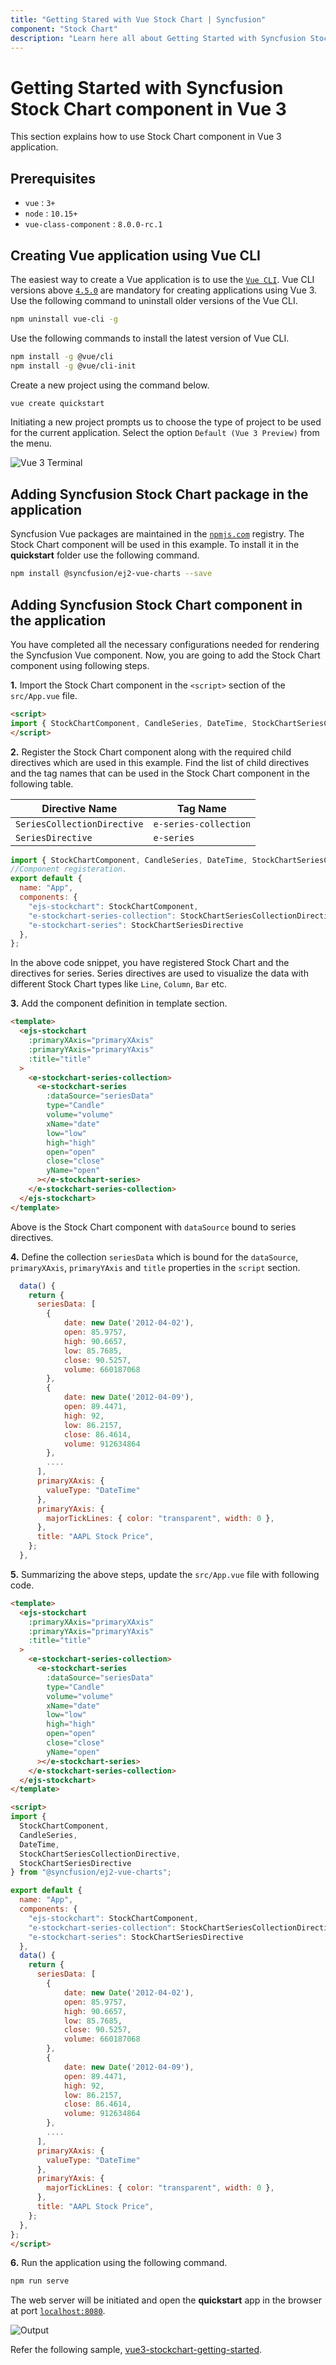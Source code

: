 ```yaml
---
title: "Getting Stared with Vue Stock Chart | Syncfusion"
component: "Stock Chart"
description: "Learn here all about Getting Started with Syncfusion Stock Chart in Vue application using Vue CLI."
---
```


# Getting Started with Syncfusion Stock Chart component in Vue 3

This section explains how to use Stock Chart component in Vue 3 application.

## Prerequisites

* `vue` : `3+`
* `node` : `10.15+`
* `vue-class-component` : `8.0.0-rc.1`

## Creating Vue application using Vue CLI

The easiest way to create a Vue application is to use the [`Vue CLI`](https://github.com/vuejs/vue-cli). Vue CLI versions above [`4.5.0`](https://v3.vuejs.org/guide/migration/introduction.html#vue-cli) are mandatory for creating applications using Vue 3. Use the following command to uninstall older versions of the Vue CLI.

```bash
npm uninstall vue-cli -g
```

Use the following commands to install the latest version of Vue CLI.

```bash
npm install -g @vue/cli
npm install -g @vue/cli-init
```

Create a new project using the command below.

```bash
vue create quickstart

```

Initiating a new project prompts us to choose the type of project to be used for the current application. Select the option `Default (Vue 3 Preview)` from the menu.

![Vue 3 Terminal](./images/vue3-terminal.png)

## Adding Syncfusion Stock Chart package in the application

Syncfusion Vue packages are maintained in the [`npmjs.com`](https://www.npmjs.com/~syncfusionorg) registry. The Stock Chart component will be used in this example. To install it in the **quickstart** folder use the following command.

```bash
npm install @syncfusion/ej2-vue-charts --save
```

## Adding Syncfusion Stock Chart component in the application

You have completed all the necessary configurations needed for rendering the Syncfusion Vue component. Now, you are going to add the Stock Chart component using following steps.

**1.** Import the Stock Chart component in the `<script>` section of the `src/App.vue` file.

```html
<script>
import { StockChartComponent, CandleSeries, DateTime, StockChartSeriesCollectionDirective, StockChartSeriesDirective, StockChart } from "@syncfusion/ej2-vue-charts";
</script>
```

**2.** Register the Stock Chart component along with the required child directives which are used in this example. Find the list of child directives and the tag names that can be used in the Stock Chart component in the following table.
  
| Directive Name              | Tag Name              |
|-----------------------------|-----------------------|
| `SeriesCollectionDirective` | `e-series-collection` |
| `SeriesDirective`           | `e-series`            |

```js
import { StockChartComponent, CandleSeries, DateTime, StockChartSeriesCollectionDirective, StockChartSeriesDirective, StockChart } from "@syncfusion/ej2-vue-charts";
//Component registeration.
export default {
  name: "App",
  components: {
    "ejs-stockchart": StockChartComponent,
    "e-stockchart-series-collection": StockChartSeriesCollectionDirective,
    "e-stockchart-series": StockChartSeriesDirective
  },
};

```

In the above code snippet, you have registered Stock Chart and the directives for series. Series directives are used to visualize the data with different Stock Chart types like `Line`, `Column`, `Bar` etc.
  
**3.** Add the component definition in template section.

```html
<template>
  <ejs-stockchart
    :primaryXAxis="primaryXAxis"
    :primaryYAxis="primaryYAxis"
    :title="title"
  >
    <e-stockchart-series-collection>
      <e-stockchart-series
        :dataSource="seriesData"
        type="Candle"
        volume="volume"
        xName="date"
        low="low"
        high="high"
        open="open"
        close="close"
        yName="open"
      ></e-stockchart-series>
    </e-stockchart-series-collection>
  </ejs-stockchart>
</template>

```

Above is the Stock Chart component with `dataSource` bound to series directives.

**4.** Define the collection `seriesData` which is bound for the `dataSource`, `primaryXAxis`, `primaryYAxis` and `title` properties in the `script` section.

```js
  data() {
    return {
      seriesData: [
        {
            date: new Date('2012-04-02'),
            open: 85.9757,
            high: 90.6657,
            low: 85.7685,
            close: 90.5257,
            volume: 660187068
        },
        {
            date: new Date('2012-04-09'),
            open: 89.4471,
            high: 92,
            low: 86.2157,
            close: 86.4614,
            volume: 912634864
        },
        ....
      ],
      primaryXAxis: {
        valueType: "DateTime"
      },
      primaryYAxis: {
        majorTickLines: { color: "transparent", width: 0 },
      },
      title: "AAPL Stock Price",
    };
  },

```

**5.** Summarizing the above steps, update the `src/App.vue` file with following code.

```html
<template>
  <ejs-stockchart
    :primaryXAxis="primaryXAxis"
    :primaryYAxis="primaryYAxis"
    :title="title"
  >
    <e-stockchart-series-collection>
      <e-stockchart-series
        :dataSource="seriesData"
        type="Candle"
        volume="volume"
        xName="date"
        low="low"
        high="high"
        open="open"
        close="close"
        yName="open"
      ></e-stockchart-series>
    </e-stockchart-series-collection>
  </ejs-stockchart>
</template>

<script>
import {
  StockChartComponent,
  CandleSeries,
  DateTime,
  StockChartSeriesCollectionDirective,
  StockChartSeriesDirective
} from "@syncfusion/ej2-vue-charts";

export default {
  name: "App",
  components: {
    "ejs-stockchart": StockChartComponent,
    "e-stockchart-series-collection": StockChartSeriesCollectionDirective,
    "e-stockchart-series": StockChartSeriesDirective
  },
  data() {
    return {
      seriesData: [
        {
            date: new Date('2012-04-02'),
            open: 85.9757,
            high: 90.6657,
            low: 85.7685,
            close: 90.5257,
            volume: 660187068
        },
        {
            date: new Date('2012-04-09'),
            open: 89.4471,
            high: 92,
            low: 86.2157,
            close: 86.4614,
            volume: 912634864
        },
        ....
      ],
      primaryXAxis: {
        valueType: "DateTime"
      },
      primaryYAxis: {
        majorTickLines: { color: "transparent", width: 0 },
      },
      title: "AAPL Stock Price",
    };
  },
};
</script>

```

**6.** Run the application using the following command.

```bash
npm run serve
```

The web server will be initiated and open the **quickstart** app in the browser at port [`localhost:8080`](http://localhost:8080/).

![Output](./images/vue3-stockchart-demo.png)

Refer the following sample, [vue3-stockchart-getting-started](https://github.com/SyncfusionExamples/vue3-stockchart-getting-started).
